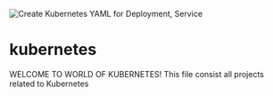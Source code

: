 ![Create Kubernetes YAML for Deployment, Service](https://user-images.githubusercontent.com/50894237/60642231-05632a00-9de4-11e9-9bd2-397561885c42.jpg)


# kubernetes
WELCOME TO WORLD OF KUBERNETES!
This file consist all projects related to Kubernetes

